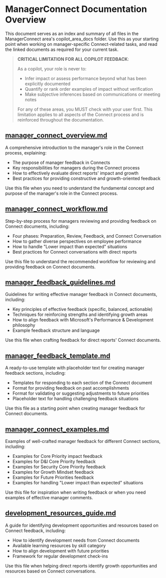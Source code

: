 # ManagerConnect Documentation Overview

This document serves as an index and summary of all files in the ManagerConnect area's copilot_area_docs folder. Use this as your starting point when working on manager-specific Connect-related tasks, and read the linked documents as required for your current task.

> **CRITICAL LIMITATION FOR ALL COPILOT FEEDBACK**:
> 
> As a copilot, your role is never to:
> - Infer impact or assess performance beyond what has been explicitly documented
> - Quantify or rank order examples of impact without verification
> - Make subjective inferences based on communications or meeting notes
>
> For any of these areas, you MUST check with your user first. This limitation applies to all aspects of the Connect process and is reinforced throughout the documentation.

## [manager_connect_overview.md](./manager_connect_overview.md)

A comprehensive introduction to the manager's role in the Connect process, explaining:
- The purpose of manager feedback in Connects
- Key responsibilities for managers during the Connect process
- How to effectively evaluate direct reports' impact and growth
- Best practices for providing constructive and growth-oriented feedback

Use this file when you need to understand the fundamental concept and purpose of the manager's role in the Connect process.

## [manager_connect_workflow.md](./manager_connect_workflow.md)

Step-by-step process for managers reviewing and providing feedback on Connect documents, including:
- Four phases: Preparation, Review, Feedback, and Connect Conversation
- How to gather diverse perspectives on employee performance
- How to handle "Lower impact than expected" situations
- Best practices for Connect conversations with direct reports

Use this file to understand the recommended workflow for reviewing and providing feedback on Connect documents.

## [manager_feedback_guidelines.md](./manager_feedback_guidelines.md)

Guidelines for writing effective manager feedback in Connect documents, including:
- Key principles of effective feedback (specific, balanced, actionable)
- Techniques for reinforcing strengths and identifying growth areas
- How to align feedback with Microsoft's Performance & Development philosophy
- Example feedback structure and language

Use this file when crafting feedback for direct reports' Connect documents.

## [manager_feedback_template.md](./manager_feedback_template.md)

A ready-to-use template with placeholder text for creating manager feedback sections, including:
- Templates for responding to each section of the Connect document
- Format for providing feedback on past accomplishments
- Format for validating or suggesting adjustments to future priorities
- Placeholder text for handling challenging feedback situations

Use this file as a starting point when creating manager feedback for Connect documents.

## [manager_connect_examples.md](./manager_connect_examples.md)

Examples of well-crafted manager feedback for different Connect sections, including:
- Examples for Core Priority impact feedback
- Examples for D&I Core Priority feedback
- Examples for Security Core Priority feedback
- Examples for Growth Mindset feedback
- Examples for Future Priorities feedback
- Examples for handling "Lower impact than expected" situations

Use this file for inspiration when writing feedback or when you need examples of effective manager comments.

## [development_resources_guide.md](./development_resources_guide.md)

A guide for identifying development opportunities and resources based on Connect feedback, including:
- How to identify development needs from Connect documents
- Available learning resources by skill category
- How to align development with future priorities
- Framework for regular development check-ins

Use this file when helping direct reports identify growth opportunities and resources based on Connect conversations.
